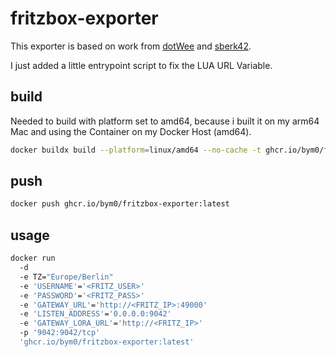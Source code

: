 # fritzbox-exporter
This exporter is based on work from [dotWee](https://github.com/dotWee/docker-fritzbox-prometheus-exporter) and [sberk42](https://github.com/sberk42/fritzbox_exporter).

I just added a little entrypoint script to fix the LUA URL Variable.

## build
Needed to build with platform set to amd64, because i built it on my arm64 Mac and using the Container on my Docker Host (amd64).
```bash
docker buildx build --platform=linux/amd64 --no-cache -t ghcr.io/bym0/fritzbox-exporter .
```

## push
```bash
docker push ghcr.io/bym0/fritzbox-exporter:latest
```

## usage
```bash
docker run
  -d
  -e TZ="Europe/Berlin"
  -e 'USERNAME'='<FRITZ_USER>'
  -e 'PASSWORD'='<FRITZ_PASS>'
  -e 'GATEWAY_URL'='http://<FRITZ_IP>:49000'
  -e 'LISTEN_ADDRESS'='0.0.0.0:9042'
  -e 'GATEWAY_LORA_URL'='http://<FRITZ_IP>'
  -p '9042:9042/tcp' 
  'ghcr.io/bym0/fritzbox-exporter:latest'
```